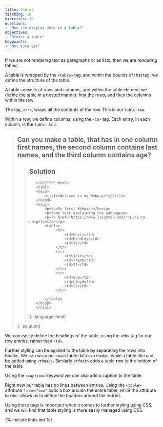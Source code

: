 ```yaml
---
title: Tables
teaching: 10
exercises: 10
questions:
- "How can display data in a table?"
objectives:
- "Render a table"
keypoints:
- "Not sure yet"
---
```


If we are not rendering text as paragraphs or as lists, then we are rendering tables.

A table is wrapped by the ```<table>``` tag, and within the bounds of that tag, we define the structure of the table.

A table consists of rows and columns, and within the table element we define the table in a nested manner, first the rows, and then
the columns within the row.

The tag, ```<tr>```, wraps all the contents of the row. This is our ```table row```.

Within a row, we define columns, using the ```<td>``` tag. Each entry, in each column, is the ```table data```.

> ## Can you make a table, that has in one column first names, the second column contains last names, and the third column contains age?
>
>
> > ## Solution 
> > ~~~
> >    <!DOCTYPE html>
> >    <html>
> >    <head>
> >        <title>Welcome to my Webpage!</title>
> >    </head>
> >    <body>
> >        <p><b>My first Webpage</b></p>
> >        <p>Some text explaining the webpage<p>
> >        <p><a href="https://www.leighton.com/">Link to Leighton</a></p>
> >        <table>
> >             <tr>
> >                 <td>Chris</td>
> >                 <td>Handley</td>
> >                 <td>39</td>
> >             </tr>
> >             <tr>
> >                 <td>Jake</td>
> >                 <td>Trent</td>
> >                 <td>34</td>
> >             </tr>
> >             <tr>
> >                 <td>Sue</td>
> >                 <td>Lloyd</td>
> >                 <td>27</td>
> >             </tr>
> >               
> >        </table>
> >    </body>
> >    </html>
> > ~~~
> > {: .language-html}
> > 
> {: .solution}
>

We can easily define the headings of the table, using the ```<th>``` tag for our row entries, rather than ```<td>```.

Further styling can be applied to the table by separating the rows into blocks. We can wrap our main table data in ```<tbody>```, while a table title
can be added using ```<thead>```. Similarly ```<tfoot>``` adds a table row to the bottom of the table.

Using the ```<caption>``` keyword we can also add a caption to the table.

Right now our table has no lines between entries. Using the ```<table>``` attribute ```frame="box"``` adds a box aroudn the entire table, while the attribute ```border``` allows us to define the boaders around
the entries.

Using these tags is important when it comes to further styling using CSS, and we will find that table styling is more easily managed using CSS.

{% include links.md %}
